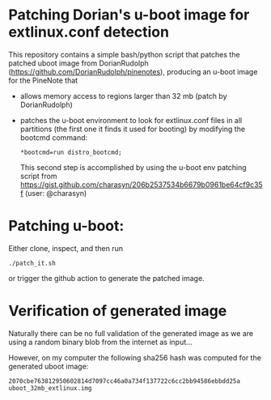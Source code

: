 # Patching Dorian's u-boot image for extlinux.conf detection

This repository contains a simple bash/python script that patches the patched
uboot image from DorianRudolph (https://github.com/DorianRudolph/pinenotes),
producing an u-boot image for the PineNote that

* allows memory access to regions larger than 32 mb (patch by DorianRudolph)
* patches the u-boot environment to look for extlinux.conf files in all
  partitions (the first one it finds it used for booting) by modifying the
  bootcmd command:

      *bootcmd=run distro_bootcmd;

  This second step is accomplished by using the u-boot env patching script from
  https://gist.github.com/charasyn/206b2537534b6679b0961be64cf9c35f (user:
  @charasyn)

# Patching u-boot:

Either clone, inspect, and then run

	./patch_it.sh

or trigger the github action to generate the patched image.

# Verification of generated image

Naturally there can be no full validation of the generated image as we are
using a random binary blob from the internet as input...

However, on my computer the following sha256 hash was computed for the
generated uboot image:

	2070cbe763812950602814d7097cc46a0a734f137722c6cc2bb94586ebbdd25a  uboot_32mb_extlinux.img
